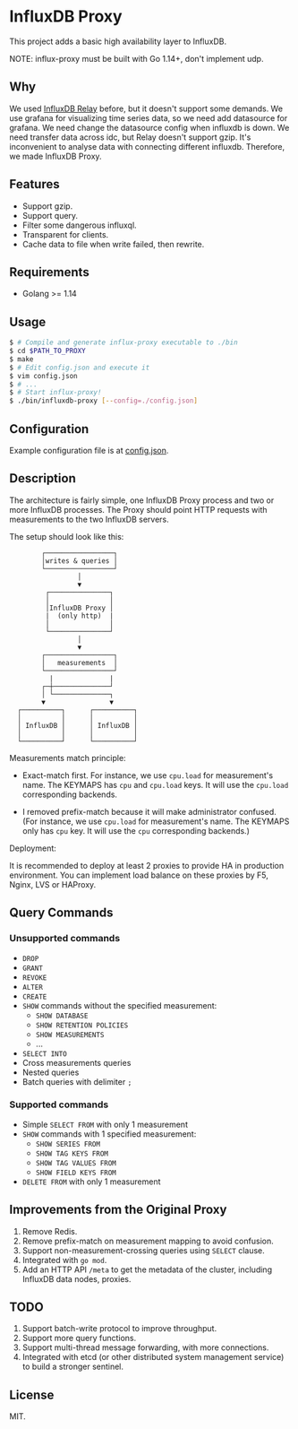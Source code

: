 # InfluxDB Proxy

This project adds a basic high availability layer to InfluxDB.

NOTE: influx-proxy must be built with Go 1.14+, don't implement udp.

## Why


We used [InfluxDB Relay](https://github.com/influxdata/influxdb-relay) before, but it doesn't support some demands. 
We use grafana for visualizing time series data, so we need add datasource for grafana. We need change the datasource config when influxdb is down. 
We need transfer data across idc, but Relay doesn't support gzip. 
It's inconvenient to analyse data with connecting different influxdb.
Therefore, we made InfluxDB Proxy. 

## Features

* Support gzip.
* Support query.
* Filter some dangerous influxql.
* Transparent for clients.
* Cache data to file when write failed, then rewrite.

## Requirements

* Golang >= 1.14

## Usage

```sh
$ # Compile and generate influx-proxy executable to ./bin
$ cd $PATH_TO_PROXY
$ make
$ # Edit config.json and execute it
$ vim config.json
$ # ...
$ # Start influx-proxy!
$ ./bin/influxdb-proxy [--config=./config.json]
```

## Configuration

Example configuration file is at [config.json](config.json). 

## Description

The architecture is fairly simple, one InfluxDB Proxy process and two or more InfluxDB processes. The Proxy should point HTTP requests with measurements to the two InfluxDB servers.

The setup should look like this:

```
        ┌─────────────────┐
        │writes & queries │
        └─────────────────┘
                 │
                 ▼
         ┌───────────────┐
         │               │
         │InfluxDB Proxy │
         |  (only http)  |
         │               │         
         └───────────────┘       
                 │
                 ▼
        ┌─────────────────┐
        │   measurements  │
        └─────────────────┘
          |              |       
        ┌─┼──────────────┘       
        │ └──────────────┐       
        ▼                ▼       
  ┌──────────┐      ┌──────────┐  
  │          │      │          │  
  │ InfluxDB │      │ InfluxDB │
  │          │      │          │
  └──────────┘      └──────────┘
```

Measurements match principle:

* Exact-match first. For instance, we use `cpu.load` for measurement's name. The KEYMAPS has `cpu` and `cpu.load` keys.
It will use the `cpu.load` corresponding backends.

* I removed prefix-match because it will make administrator confused. (For instance, we use `cpu.load` for measurement's name. The KEYMAPS  only has `cpu` key.
It will use the `cpu` corresponding backends.)

Deployment:

It is recommended to deploy at least 2 proxies to provide HA in production environment.
You can implement load balance on these proxies by F5, Nginx, LVS or HAProxy.

## Query Commands

### Unsupported commands

- `DROP`  
- `GRANT`
- `REVOKE`
- `ALTER`
- `CREATE`
- `SHOW` commands without the specified measurement:
   - `SHOW DATABASE`
   - `SHOW RETENTION POLICIES`
   - `SHOW MEASUREMENTS`
   - ...
- `SELECT INTO`
- Cross measurements queries
- Nested queries
- Batch queries with delimiter `;`

### Supported commands

- Simple `SELECT FROM` with only 1 measurement
- `SHOW` commands with 1 specified measurement:
    - `SHOW SERIES FROM`
    - `SHOW TAG KEYS FROM`
    - `SHOW TAG VALUES FROM`
    - `SHOW FIELD KEYS FROM`
- `DELETE FROM` with only 1 measurement

## Improvements from the Original Proxy

1. Remove Redis.
2. Remove prefix-match on measurement mapping to avoid confusion.
3. Support non-measurement-crossing queries using `SELECT` clause.
4. Integrated with `go mod`.
5. Add an HTTP API `/meta` to get the metadata of the cluster, 
including InfluxDB data nodes, proxies.

## TODO

1. Support batch-write protocol to improve throughput.
2. Support more query functions.
3. Support multi-thread message forwarding, with more connections.
4. Integrated with etcd (or other distributed system management service) to build a stronger sentinel.

## License

MIT. 




